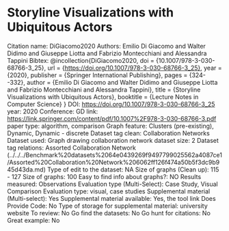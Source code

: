 # Storyline Visualizations with Ubiquitous Actors

Citation name: DiGiacomo2020
Authors: Emilio Di Giacomo and Walter Didimo and Giuseppe Liotta and Fabrizio Montecchiani and Alessandra Tappini
Bibtex: @incollection{DiGiacomo2020,
doi = {10.1007/978-3-030-68766-3_25},
url = {https://doi.org/10.1007/978-3-030-68766-3_25},
year = {2020},
publisher = {Springer International Publishing},
pages = {324--332},
author = {Emilio Di Giacomo and Walter Didimo and Giuseppe Liotta and Fabrizio Montecchiani and Alessandra Tappini},
title = {Storyline Visualizations with Ubiquitous Actors},
booktitle = {Lecture Notes in Computer Science}
}
DOI: https://doi.org/10.1007/978-3-030-68766-3_25
year: 2020
Conference: GD
link: https://link.springer.com/content/pdf/10.1007%2F978-3-030-68766-3.pdf
paper type: algorithm, comparison
Graph feature: Clusters (pre-existing), Dynamic, Dynamic - discrete
Dataset tag clean: Collaboration Networks
Dataset used: Graph drawing collaboration network
dataset size: 2
Dataset tag relations: Assorted Collaboration Network (../../../Benchmark%20datasets%2064e0439269f9497799025562a4087ce1/Assorted%20Collaboration%20Network%206062ff126f474a50b5f3dc9b945d43da.md)
Type of edit to the dataset: NA
Size of graphs (Clean up):  115 - 127
Size of graphs: 100
Easy to find info about graphs?: NO
Results measured: Observations
Evaluation type (Multi-Select): Case Study, Visual Comparison
Evaluation type: visual, case studies
Supplemental material (Multi-select): Yes
Supplemental material available: Yes, the tool link
Does Provide Code: No
Type of storage for supplemental material: university website
To review: No
Go find the datasets: No
Go hunt for citations: No
Great example: No